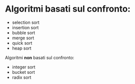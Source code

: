 # Algoritmi basati sul confronto:
- selection sort
- insertion sort
- bubble sort
- merge sort
- quick sort
- heap sort

Algoritmi **non** basati sul confronto:
- integer sort
- bucket sort
- radix sort
